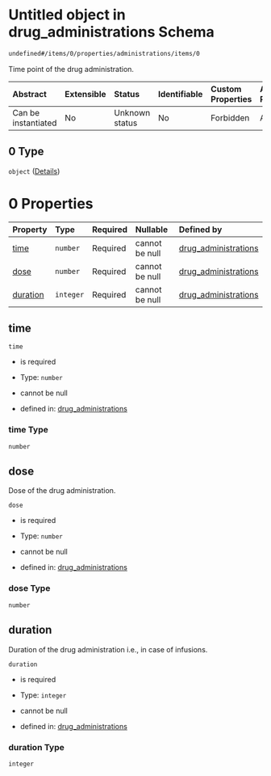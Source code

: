 # Untitled object in drug\_administrations Schema

```txt
undefined#/items/0/properties/administrations/items/0
```

Time point of the drug administration.

| Abstract            | Extensible | Status         | Identifiable | Custom Properties | Additional Properties | Access Restrictions | Defined In                                                                                                             |
| :------------------ | :--------- | :------------- | :----------- | :---------------- | :-------------------- | :------------------ | :--------------------------------------------------------------------------------------------------------------------- |
| Can be instantiated | No         | Unknown status | No           | Forbidden         | Allowed               | none                | [drug\_administration\_protocol.schema.json\*](../out/drug_administration_protocol.schema.json "open original schema") |

## 0 Type

`object` ([Details](drug_administration_protocol-items-drug_administration-properties-administrations-items-0.md))

# 0 Properties

| Property              | Type      | Required | Nullable       | Defined by                                                                                                                                                                                                            |
| :-------------------- | :-------- | :------- | :------------- | :-------------------------------------------------------------------------------------------------------------------------------------------------------------------------------------------------------------------- |
| [time](#time)         | `number`  | Required | cannot be null | [drug\_administrations](drug_administration_protocol-items-drug_administration-properties-administrations-items-0-properties-time.md "undefined#/items/0/properties/administrations/items/0/properties/time")         |
| [dose](#dose)         | `number`  | Required | cannot be null | [drug\_administrations](drug_administration_protocol-items-drug_administration-properties-administrations-items-0-properties-dose.md "undefined#/items/0/properties/administrations/items/0/properties/dose")         |
| [duration](#duration) | `integer` | Required | cannot be null | [drug\_administrations](drug_administration_protocol-items-drug_administration-properties-administrations-items-0-properties-duration.md "undefined#/items/0/properties/administrations/items/0/properties/duration") |

## time



`time`

*   is required

*   Type: `number`

*   cannot be null

*   defined in: [drug\_administrations](drug_administration_protocol-items-drug_administration-properties-administrations-items-0-properties-time.md "undefined#/items/0/properties/administrations/items/0/properties/time")

### time Type

`number`

## dose

Dose of the drug administration.

`dose`

*   is required

*   Type: `number`

*   cannot be null

*   defined in: [drug\_administrations](drug_administration_protocol-items-drug_administration-properties-administrations-items-0-properties-dose.md "undefined#/items/0/properties/administrations/items/0/properties/dose")

### dose Type

`number`

## duration

Duration of the drug administration i.e., in case of infusions.

`duration`

*   is required

*   Type: `integer`

*   cannot be null

*   defined in: [drug\_administrations](drug_administration_protocol-items-drug_administration-properties-administrations-items-0-properties-duration.md "undefined#/items/0/properties/administrations/items/0/properties/duration")

### duration Type

`integer`
